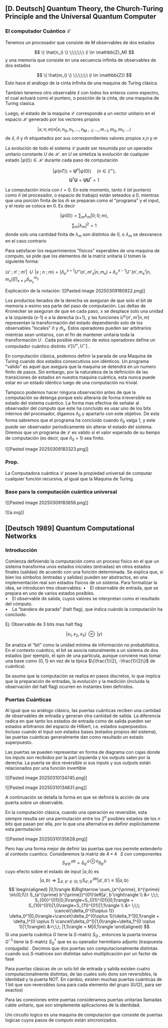 
## [D. Deutsch] Quantum Theory, the Church-Turing Principle and the Universal Quantum Computer

### El computador Cuántico $\mathcal{L}$

Tenemos un procesador que consiste de $M$ observables de dos estados

$$
\{ \hat{n_i} \} \;\;\;\;\;\ (i \in \mathbb{Z}_M)
$$
y una memoria que consiste en una secuencia infinita de observables de dos estados

$$
\{ \hat{m_i} \} \;\;\;\;\;\ (i \in \mathbb{Z})
$$
Esto hace el análogo de la cinta infinita de una maquina de Turing clásica.

Tambien tenemos otro observable $\hat x$ con todos los enteros como espectro, el cual actuará como el puntero, o posición de la cinta, de una maquina de Turing clasica.

Luego, el estado de la maquina $\mathcal{L}$ corresponde a un vector unitario en el espacio $\mathcal{H}$ generado por los vectores propios

$$
| x;n;m \rangle \equiv |x; n_0, n_1,...,n_{M-1};...,m_{-1},m_0,m_1,...\rangle
$$
de $\hat x$, $\hat n$ y $\hat m$ etiquetados por sus correspondientes valores propios $x$,$n$ y $m$ 


La evolución de todo el sistema $\mathcal{L}$ puede ser resumida por un operador unitario constante $U$ de $\mathcal{H}$. en $U$ se sintetiza la evolución de cualquier estado $|\psi(t)\rangle \in \mathcal{H}$ durante cada paso de computación

$$
|\psi(nT)\rangle = \mathbf{U}^n |\psi(0) \rangle \;\;\;\;\; (n\in \mathbb{Z}^+),
$$
$$
\mathbf{U}^\dagger \mathbf U  =  \mathbf U \mathbf{U}^\dagger = 1
$$

La computación inicia con $t=0$. En este momento, tanto $\hat x$ (el puntero) como $\hat n$ (el procesador, o espacio de trabajo) están seteados a 0, mientras que una porción finita de los $\hat m$ se preparan como el "programa" y el input, y el resto se coloca en 0. Es decir

$$
| \psi (0) \rangle = \sum_m \lambda_m |0 ; 0; m \rangle,
$$
$$
\sum_m | \lambda_m | ^2 = 1
$$
donde solo una cantidad finita de $\lambda_m$ son distintos de 0, o $\lambda_m$ se desvanece en el caso contrario

Para satisfacer los requerimientos "físicos" esperables de una maquina de computo, se pide que los elementos de la matriz unitaria $U$ tomen la siguiente forma:

$\langle x'\;;\;n'\;;\;m'|\;\;U\;\;|x\;;\;n\;;\;m \rangle = [\delta_{x'}^{x+1} U^+(n',m'_x | n,m_x) + \delta_{x'}^{x-1}U^- (n',m_x ' | n, m_x)]\prod_{x\neq y}\delta_{m_y}^{m_y}$   

Explicación de la notación:
![[Pasted image 20250309180922.png]]

Los productos iterados de la derecha se aseguran de que solo el bit de memoria x-esimo sea parte del paso de computación. Las deltas de Kronecker se aseguran de que en cada paso, x se desplace solo una unidad a la izquierda (x-1) o a la derecha (x+1), y las funciones $U^\pm(n',m' | n,m)$ representan la transformación del estado dependiendo solo de los observables "locales" $\hat n$ y $\hat m_x$. Estos operadores pueden ser arbitrarios mientras sean unitarios, con el fin de mantener unitaria toda la transformación $U$ . Cada posible elección de estos operadores define un computador cuántico distinto $\mathcal{L}[U^+, U^-]$ .


En computación clásica, podemos definir la parada de una Maquina de Turing cuando dos estados consecutivos son idénticos. Un programa "valido" es aquel que asegura que la maquina se detendrá en un numero finito de pasos. Sin embargo, por la naturaleza de la definición de las transiciones de estados en nuestra maquina cuántica, esta nunca puede estar en un estado idéntico luego de una computación no trivial. 

Tampoco podemos hacer ninguna observación antes de que la computación se detenga porque esto alteraría de forma irreversible es estado del sistema cuántico. La forma mas efectiva de señalar al observador del computo que este ha concluido es usar uno de los bits internos del procesador, digamos $\hat n_0$ y apartarlo con este objetivo. De esta forma sabremos que el programa ha concluido cuando $\hat n_0$ valga 1, y este puede ser observador periodicamente sin alterar el estado del sistema. Diremos que un programa de $\mathcal{L}$ es valido si el valor esperado de su tiempo de computación (es decir, que $\hat n_0$ = 1) sea finito.

![[Pasted image 20250309183323.png]]

### Prop.
La Computadora cuántica $\mathcal{L}$ posee la propiedad universal de computar cualquier función recursiva, al igual que la Maquina de Turing.

### Base para la computación cuántica universal

![[Pasted image 20250309183656.png]]



![[a.svg]]

## [Deutsch 1989]  Quantum Computational Networks

### Introducción 

Comienza definiendo la computación como un proceso físico en el que un sistema transforma unos estados iniciales (entradas) en otros estados finales (salidas) de acuerdo con una función determinada. Se explica que, si bien los símbolos (entradas y salidas) pueden ser abstractos, en una implementación real son estados físicos de un sistema. Para formalizar la idea, se introducen tres observables:
	• El observable de entrada, que se prepara en uno de varios estados posibles.  
	• El observable de salida, cuyos valores se interpretan como el resultado del cómputo.  
	• La “bandera de parada” (halt flag), que indica cuándo la computación ha concluido.

Ej: Observable de 3 bits mas halt flag

$$
| x_1,x_2,x_3 \rangle \;\;\otimes \;\; |y\rangle    
$$

Se analiza el “bit” como la unidad mínima de información no probabilística. En el contexto cuántico, el bit se asocia naturalmente a un sistema de dos estados (por ejemplo, el spin de una partícula, aunque conviene mas tomar una base como $\{0,1\}$ en vez de la típica $\{\frac{1}{2}, -\frac{1}{2}\}$ de cuántica).  

Se asume que la computación se realiza en pasos discretos, lo que implica que la preparación de entradas, la evolución y la medición (incluida la observación del halt flag) ocurren en instantes bien definidos.

### Puertas Cuánticas 

Al igual que su análogo clásico, las puertas cuánticas reciben una cantidad de observables de entrada y generan otra cantidad de salida. La diferencia radica en que tanto los estados de entrada como de salida pueden ser estados arbitrarios del espacio de Hilbert, i.e. estados superpuestos. Incluso cuando el input son estados bases (estados propios del sistema), las puertas cuánticas generalmente dan como resultado un estado superpuesto.

Las puertas se pueden representar en forma de diagrama con cajas donde los inputs son recibidos por la part izquierda y los outputs salen por la derecha. La puerta se dice reversible si sus inputs y sus outputs están relacionados por una función invertible

![[Pasted image 20250310134745.png]]

![[Pasted image 20250310134831.png]]

A continuación se detalla la forma en que se definirá la acción de una puerta sobre un observable.

En la computación clásica, cuando una operación es reversible, esta siempre resulta ser una permutación entre los $2^n$ posibles estados de los $n$ bits que pasan por ella, por lo que una alternativa es definir explícitamente esta permutación 

![[Pasted image 20250310135628.png]]

Pero hay una forma mejor de definir las puertas que nos permite extenderlo al contexto cuantico.
Consideremos la matriz de $4\times 4 \;\;\; S$  con componentes
$$S^{ab}_{a'b'} = \delta_{a'}^{a\oplus b} \delta_{b'}^b$$
cuyo efecto sobre el estado de input $|a,b\rangle$ es 
$$|a,b\rangle \Rightarrow \sum_{a',b' \in \{0,1\}} S_{a',b'}^{ab} |a',b'\rangle \equiv S|a,b\rangle$$
$$
\begin{aligned}
|0,1\rangle &\Rightarrow  \sum_{a^{\prime}, b^{\prime} \in\{0,1\}} S_{a^{\prime} b^{\prime}}^{01}\left|a', b'\right\rangle \\
&= \;\;\;  S_{00}^{01}|0,0\rangle+S_{01}^{01}|0,1\rangle + S_{10}^{01}|1,0\rangle+S_{11}^{01}|1,1\rangle \\
&= \;\;\;  \cancel{\delta_0^{0\oplus 1}} \delta_0^1|0,0\rangle+\cancel{\delta_0^{0\oplus 1}}\delta_1^1|0,1\rangle + \delta_1^{0 \oplus 1} \cancel{\delta_0^1}|1,0\rangle+\delta_1^{0 \oplus 1}|1,1\rangle\\
&=\;\;\; |1,1\rangle = M|0,1\rangle
\end{aligned}
$$
Si una puerta cuántica $G$ tiene la $S$-matriz $S_G$ , entonces la puerta inversa $G^{-1}$ tiene la $S$-matriz $S_G^\dagger$ que es su operador hermitiano adjunto (traspuesta conjugada) . Decimos que dos puertas son computacionalmente distintas cuando sus $S$-matrices son distintas salvo multiplicación por un factor de fase 

Para puertas clásicas de un solo bit de entrada y salida existen cuatro computacionalmente distintas, de las cuales solo dons son reversibles, la identidad y la puerta NOT. En cambio, existen muchas puertas cuánticas de 1 bit que son reversibles (una para cada elemento del grupo $SU(2)$, para ser exactos) 

Para las conexiones entre puertas consideramos puertas unitarias llamadas cable unitario, que son simplemente aplicaciones de la identidad.

Uni circuito logico es una maquina de computacion que consiste de puertas logicas cuyos pasos de computo están sincronizados.